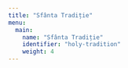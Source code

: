 ```yaml
---
title: "Sfânta Tradiție"
menu:
  main:
    name: "Sfânta Tradiție"
    identifier: "holy-tradition"
    weight: 4
---
```

